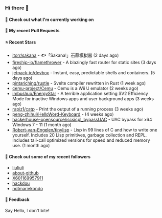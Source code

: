 ### Hi there 👋

#### 👷 Check out what I'm currently working on

#### 🔨 My recent Pull Requests


#### ⭐ Recent Stars

- [itorr/sakana](https://github.com/itorr/sakana) - 🐟「Sakana!」石蒜模拟器 (2 days ago)
- [fireship-io/flamethrower](https://github.com/fireship-io/flamethrower) - A blazingly fast router for static sites (3 days ago)
- [jetpack-io/devbox](https://github.com/jetpack-io/devbox) - Instant, easy, predictable shells and containers. (5 days ago)
- [pintariching/rustle](https://github.com/pintariching/rustle) - Svelte compiler rewritten in Rust (1 week ago)
- [cemu-project/Cemu](https://github.com/cemu-project/Cemu) - Cemu is a Wii U emulator (2 weeks ago)
- [imbushuo/EnergyStar](https://github.com/imbushuo/EnergyStar) - A terrible application setting SV2 Efficiency Mode for inactive Windows apps and user background apps (3 weeks ago)
- [rapiz1/catp](https://github.com/rapiz1/catp) - Print the output of a running process (3 weeks ago)
- [peng-zhihui/HelloWord-Keyboard](https://github.com/peng-zhihui/HelloWord-Keyboard) -  (4 weeks ago)
- [hackerhouse-opensource/iscsicpl_bypassUAC](https://github.com/hackerhouse-opensource/iscsicpl_bypassUAC) - UAC bypass for x64 Windows 7 - 11 (1 month ago)
- [Robert-van-Engelen/tinylisp](https://github.com/Robert-van-Engelen/tinylisp) - Lisp in 99 lines of C and how to write one yourself. Includes 20 Lisp primitives, garbage collection and REPL. Includes tail-call optimized versions for speed and reduced memory use. (1 month ago)

#### 👯 Check out some of my recent followers

- [liuliuli](https://github.com/liuliuli)
- [about-github](https://github.com/about-github)
- [X601169957911](https://github.com/X601169957911)
- [hackdou](https://github.com/hackdou)
- [notmariekondo](https://github.com/notmariekondo)

#### 💬 Feedback

Say Hello, I don't bite!